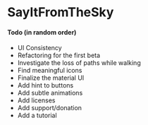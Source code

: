SayItFromTheSky
===============

#### Todo (in random order)
* UI Consistency 
* Refactoring for the first beta
* Investigate the loss of paths while walking
* Find meaningful icons 
* Finalize the material UI
* Add hint to buttons
* Add subtle animations
* Add licenses
* Add support/donation
* Add a tutorial
